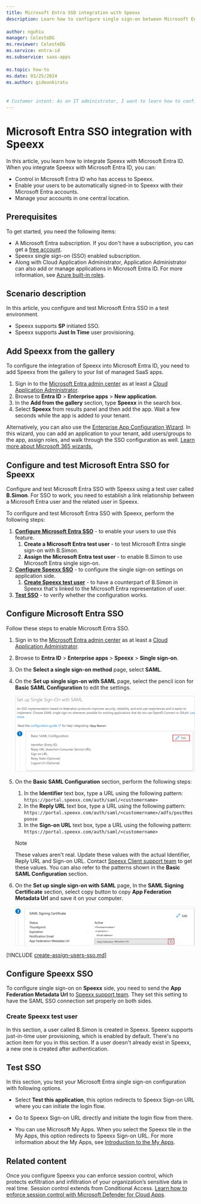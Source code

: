 ```yaml
---
title: Microsoft Entra SSO integration with Speexx
description: Learn how to configure single sign-on between Microsoft Entra ID and Speexx.

author: nguhiu
manager: CelesteDG
ms.reviewer: CelesteDG
ms.service: entra-id
ms.subservice: saas-apps

ms.topic: how-to
ms.date: 03/25/2024
ms.author: gideonkiratu


# Customer intent: As an IT administrator, I want to learn how to configure single sign-on between Microsoft Entra ID and Speexx so that I can control who has access to Speexx, enable automatic sign-in with Microsoft Entra accounts, and manage my accounts in one central location.
---
```


# Microsoft Entra SSO integration with Speexx

In this article,  you learn how to integrate Speexx with Microsoft Entra ID. When you integrate Speexx with Microsoft Entra ID, you can:

* Control in Microsoft Entra ID who has access to Speexx.
* Enable your users to be automatically signed-in to Speexx with their Microsoft Entra accounts.
* Manage your accounts in one central location.

## Prerequisites

To get started, you need the following items:

* A Microsoft Entra subscription. If you don't have a subscription, you can get a [free account](https://azure.microsoft.com/free/).
* Speexx single sign-on (SSO) enabled subscription.
* Along with Cloud Application Administrator, Application Administrator can also add or manage applications in Microsoft Entra ID.
For more information, see [Azure built-in roles](~/identity/role-based-access-control/permissions-reference.md).

## Scenario description

In this article,  you configure and test Microsoft Entra SSO in a test environment.

* Speexx supports **SP** initiated SSO.
* Speexx supports **Just In Time** user provisioning.

## Add Speexx from the gallery

To configure the integration of Speexx into Microsoft Entra ID, you need to add Speexx from the gallery to your list of managed SaaS apps.

1. Sign in to the [Microsoft Entra admin center](https://entra.microsoft.com) as at least a [Cloud Application Administrator](~/identity/role-based-access-control/permissions-reference.md#cloud-application-administrator).
1. Browse to **Entra ID** > **Enterprise apps** > **New application**.
1. In the **Add from the gallery** section, type **Speexx** in the search box.
1. Select **Speexx** from results panel and then add the app. Wait a few seconds while the app is added to your tenant.

 Alternatively, you can also use the [Enterprise App Configuration Wizard](https://portal.office.com/AdminPortal/home?Q=Docs#/azureadappintegration). In this wizard, you can add an application to your tenant, add users/groups to the app, assign roles, and walk through the SSO configuration as well. [Learn more about Microsoft 365 wizards.](/microsoft-365/admin/misc/azure-ad-setup-guides)

<a name='configure-and-test-azure-ad-sso-for-speexx'></a>

## Configure and test Microsoft Entra SSO for Speexx

Configure and test Microsoft Entra SSO with Speexx using a test user called **B.Simon**. For SSO to work, you need to establish a link relationship between a Microsoft Entra user and the related user in Speexx.

To configure and test Microsoft Entra SSO with Speexx, perform the following steps:

1. **[Configure Microsoft Entra SSO](#configure-azure-ad-sso)** - to enable your users to use this feature.
    1. **Create a Microsoft Entra test user** - to test Microsoft Entra single sign-on with B.Simon.
    1. **Assign the Microsoft Entra test user** - to enable B.Simon to use Microsoft Entra single sign-on.
1. **[Configure Speexx SSO](#configure-speexx-sso)** - to configure the single sign-on settings on application side.
    1. **[Create Speexx test user](#create-speexx-test-user)** - to have a counterpart of B.Simon in Speexx that's linked to the Microsoft Entra representation of user.
1. **[Test SSO](#test-sso)** - to verify whether the configuration works.

<a name='configure-azure-ad-sso'></a>

## Configure Microsoft Entra SSO

Follow these steps to enable Microsoft Entra SSO.

1. Sign in to the [Microsoft Entra admin center](https://entra.microsoft.com) as at least a [Cloud Application Administrator](~/identity/role-based-access-control/permissions-reference.md#cloud-application-administrator).
1. Browse to **Entra ID** > **Enterprise apps** > **Speexx** > **Single sign-on**.
1. On the **Select a single sign-on method** page, select **SAML**.
1. On the **Set up single sign-on with SAML** page, select the pencil icon for **Basic SAML Configuration** to edit the settings.

   ![Edit Basic SAML Configuration](common/edit-urls.png)

1. On the **Basic SAML Configuration** section, perform the following steps:
   1. In the **Identifier** text box, type a URL using the following pattern: `https://portal.speexx.com/auth/saml/<customername>`
   1. In the **Reply URL** text box, type a URL using the following pattern: `https://portal.speexx.com/auth/saml/<customername>/adfs/postResponse`
   1. In the **Sign-on URL** text box, type a URL using the following pattern: `https://portal.speexx.com/auth/saml/<customername>`
   
   > [!NOTE]
   > These values aren't real. Update these values with the actual Identifier, Reply URL and Sign-on URL. Contact [Speexx Client support team](mailto:support@speexx.com) to get these values. You can also refer to the patterns shown in the **Basic SAML Configuration** section.

1. On the **Set up single sign-on with SAML** page, In the **SAML Signing Certificate** section, select copy button to copy **App Federation Metadata Url** and save it on your computer.

	![The Certificate download link](common/copy-metadataurl.png)

<a name='create-an-azure-ad-test-user'></a>

[!INCLUDE [create-assign-users-sso.md](~/identity/saas-apps/includes/create-assign-users-sso.md)]

## Configure Speexx SSO

To configure single sign-on on **Speexx** side, you need to send the **App Federation Metadata Url** to [Speexx support team](mailto:support@speexx.com). They set this setting to have the SAML SSO connection set properly on both sides.

### Create Speexx test user

In this section, a user called B.Simon is created in Speexx. Speexx supports just-in-time user provisioning, which is enabled by default. There's no action item for you in this section. If a user doesn't already exist in Speexx, a new one is created after authentication.

## Test SSO 

In this section, you test your Microsoft Entra single sign-on configuration with following options. 

* Select **Test this application**, this option redirects to Speexx Sign-on URL where you can initiate the login flow. 

* Go to Speexx Sign-on URL directly and initiate the login flow from there.

* You can use Microsoft My Apps. When you select the Speexx tile in the My Apps, this option redirects to Speexx Sign-on URL. For more information about the My Apps, see [Introduction to the My Apps](https://support.microsoft.com/account-billing/sign-in-and-start-apps-from-the-my-apps-portal-2f3b1bae-0e5a-4a86-a33e-876fbd2a4510).

## Related content

Once you configure Speexx you can enforce session control, which protects exfiltration and infiltration of your organization’s sensitive data in real time. Session control extends from Conditional Access. [Learn how to enforce session control with Microsoft Defender for Cloud Apps](/cloud-app-security/proxy-deployment-any-app).
